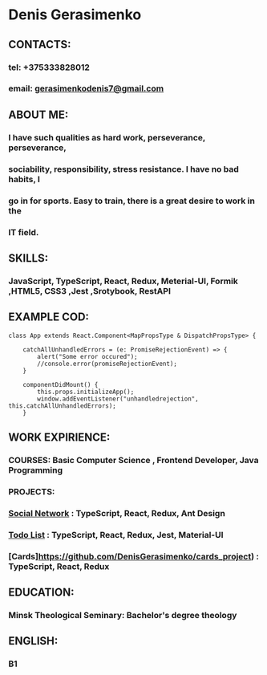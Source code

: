 # Denis Gerasimenko
## CONTACTS:
### tel: +375333828012
### email: gerasimenkodenis7@gmail.com
## ABOUT ME:
### I have such qualities as hard work, perseverance, perseverance,
### sociability, responsibility, stress resistance. I have no bad habits, I
### go in for sports. Easy to train, there is a great desire to work in the
### IT field.
## SKILLS:
### JavaScript, TypeScript, React, Redux, Meterial-UI, Formik ,HTML5, CSS3 ,Jest ,Srotybook, RestAPI
## EXAMPLE COD:
```
class App extends React.Component<MapPropsType & DispatchPropsType> {

    catchAllUnhandledErrors = (e: PromiseRejectionEvent) => {
        alert("Some error occured");
        //console.error(promiseRejectionEvent);
    }

    componentDidMount() {
        this.props.initializeApp();
        window.addEventListener("unhandledrejection", this.catchAllUnhandledErrors);
    }
```
## WORK EXPIRIENCE:
### COURSES: Basic Computer Science , Frontend Developer, Java Programming
### PROJECTS:
### [Social Network](https://github.com/DenisGerasimenko/social_network) : TypeScript, React, Redux, Ant Design
### [Todo List](https://github.com/DenisGerasimenko/todolist) : TypeScript, React, Redux, Jest, Material-UI
### [Cards]https://github.com/DenisGerasimenko/cards_project) : TypeScript, React, Redux
## EDUCATION:
### Minsk Theological Seminary: Bachelor's degree theology
## ENGLISH:
### B1





